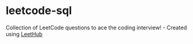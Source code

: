 # leetcode-sql
Collection of LeetCode questions to ace the coding interview! - Created using [LeetHub](https://github.com/QasimWani/LeetHub)
